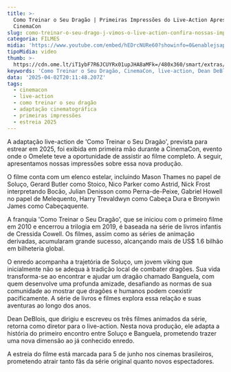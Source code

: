 ```yaml
---
title: >-
  Como Treinar o Seu Dragão | Primeiras Impressões do Live-Action Apresentado na
  CinemaCon
slug: como-treinar-o-seu-drago-j-vimos-o-live-action-confira-nossas-impresses
categoria: FILMES
midia: 'https://www.youtube.com/embed/hEDrcNURe60?showinfo=0&enablejsapi=1'
tipoMidia: video
thumb: >-
  https://cdn.ome.lt/iT1ybF7R6JCUYRx01upJHA8aMFk=/480x360/smart/extras/conteudos/imagem_2025-03-31_093851442_wQDrDNQ.png
keywords: 'Como Treinar o Seu Dragão, CinemaCon, live-action, Dean DeBlois, DreamWorks'
data: '2025-04-02T20:11:48.207Z'
tags:
  - cinemacon
  - live-action
  - como treinar o seu dragão
  - adaptação cinematográfica
  - primeiras impressões
  - estreia 2025
---
```


A adaptação live-action de 'Como Treinar o Seu Dragão', prevista para estrear em 2025, foi exibida em primeira mão durante a CinemaCon, evento onde o Omelete teve a oportunidade de assistir ao filme completo. A seguir, apresentamos nossas impressões sobre essa nova produção.

O filme conta com um elenco estelar, incluindo Mason Thames no papel de Soluço, Gerard Butler como Stoico, Nico Parker como Astrid, Nick Frost interpretando Bocão, Julian Denisson como Perna-de-Peixe, Gabriel Howell no papel de Melequento, Harry Trevaldwyn como Cabeça Dura e Bronywin James como Cabeçaquente.

A franquia 'Como Treinar o Seu Dragão', que se iniciou com o primeiro filme em 2010 e encerrou a trilogia em 2019, é baseada na série de livros infantis de Cressida Cowell. Os filmes, assim como as séries de animação derivadas, acumularam grande sucesso, alcançando mais de US$ 1.6 bilhão em bilheteria global.

O enredo acompanha a trajetória de Soluço, um jovem viking que inicialmente não se adequa à tradição local de combater dragões. Sua vida transforma-se ao encontrar e ajudar um dragão chamado Banguela, com quem desenvolve uma profunda amizade, desafiando as normas de sua comunidade ao mostrar que dragões e humanos podem coexistir pacificamente. A série de livros e filmes explora essa relação e suas aventuras ao longo dos anos.

Dean DeBlois, que dirigiu e escreveu os três filmes animados da série, retorna como diretor para o live-action. Nesta nova produção, ele adapta a história do primeiro encontro entre Soluço e Banguela, prometendo trazer uma nova dimensão ao já conhecido enredo.

A estreia do filme está marcada para 5 de junho nos cinemas brasileiros, prometendo atrair tanto fãs da série original quanto novos espectadores.

